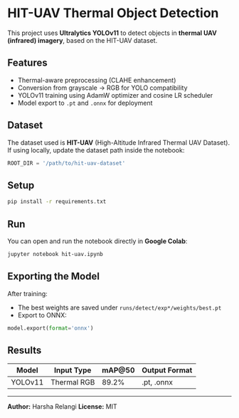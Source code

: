 # HIT-UAV Thermal Object Detection 

This project uses **Ultralytics YOLOv11** to detect objects in **thermal UAV (infrared) imagery**, based on the HIT-UAV dataset.

## Features
- Thermal-aware preprocessing (CLAHE enhancement)
- Conversion from grayscale → RGB for YOLO compatibility
- YOLOv11 training using AdamW optimizer and cosine LR scheduler
- Model export to `.pt` and `.onnx` for deployment

## Dataset
The dataset used is **HIT-UAV** (High-Altitude Infrared Thermal UAV Dataset).  
If using locally, update the dataset path inside the notebook:
```python
ROOT_DIR = '/path/to/hit-uav-dataset'
```

## Setup
```bash
pip install -r requirements.txt
```

## Run
You can open and run the notebook directly in **Google Colab**:
```bash
jupyter notebook hit-uav.ipynb
```

## Exporting the Model
After training:
- The best weights are saved under `runs/detect/exp*/weights/best.pt`
- Export to ONNX:
```python
model.export(format='onnx')
```

## Results
| Model | Input Type | mAP@50 | Output Format |
|--------|-------------|--------|----------------|
| YOLOv11 | Thermal RGB | 89.2% | .pt, .onnx |

---

**Author:** Harsha Relangi 
**License:** MIT
